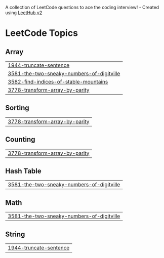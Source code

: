 A collection of LeetCode questions to ace the coding interview! - Created using [LeetHub v2](https://github.com/arunbhardwaj/LeetHub-2.0)
<!---LeetCode Topics Start-->
# LeetCode Topics
## Array
|  |
| ------- |
| [1944-truncate-sentence](https://github.com/swalihtp/Daily-Task/tree/master/1944-truncate-sentence) |
| [3581-the-two-sneaky-numbers-of-digitville](https://github.com/swalihtp/Daily-Task/tree/master/3581-the-two-sneaky-numbers-of-digitville) |
| [3582-find-indices-of-stable-mountains](https://github.com/swalihtp/Daily-Task/tree/master/3582-find-indices-of-stable-mountains) |
| [3778-transform-array-by-parity](https://github.com/swalihtp/Daily-Task/tree/master/3778-transform-array-by-parity) |
## Sorting
|  |
| ------- |
| [3778-transform-array-by-parity](https://github.com/swalihtp/Daily-Task/tree/master/3778-transform-array-by-parity) |
## Counting
|  |
| ------- |
| [3778-transform-array-by-parity](https://github.com/swalihtp/Daily-Task/tree/master/3778-transform-array-by-parity) |
## Hash Table
|  |
| ------- |
| [3581-the-two-sneaky-numbers-of-digitville](https://github.com/swalihtp/Daily-Task/tree/master/3581-the-two-sneaky-numbers-of-digitville) |
## Math
|  |
| ------- |
| [3581-the-two-sneaky-numbers-of-digitville](https://github.com/swalihtp/Daily-Task/tree/master/3581-the-two-sneaky-numbers-of-digitville) |
## String
|  |
| ------- |
| [1944-truncate-sentence](https://github.com/swalihtp/Daily-Task/tree/master/1944-truncate-sentence) |
<!---LeetCode Topics End-->